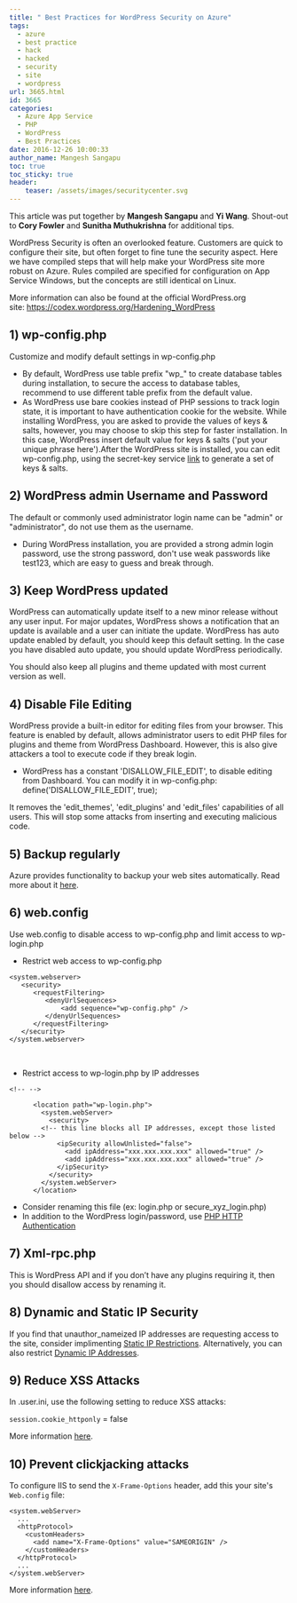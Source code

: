 ```yaml
---
title: " Best Practices for WordPress Security on Azure"
tags:
  - azure
  - best practice
  - hack
  - hacked
  - security
  - site
  - wordpress
url: 3665.html
id: 3665
categories:
  - Azure App Service 
  - PHP
  - WordPress
  - Best Practices
date: 2016-12-26 10:00:33
author_name: Mangesh Sangapu
toc: true
toc_sticky: true
header:
    teaser: /assets/images/securitycenter.svg
---
```


This article was put together by **Mangesh Sangapu** and **Yi Wang**. Shout-out to **Cory Fowler** and **Sunitha Muthukrishna** for additional tips.

WordPress Security is often an overlooked feature. Customers are quick to configure their site, but often forget to fine tune the security aspect. Here we have compiled steps that will help make your WordPress site more robust on Azure. Rules compiled are specified for configuration on App Service Windows, but the concepts are still identical on Linux.

More information can also be found at the official WordPress.org site: <https://codex.wordpress.org/Hardening_WordPress>

## 1) wp-config.php

Customize and modify default settings in wp-config.php

-   By default, WordPress use table prefix "wp\_" to create database tables during installation, to secure the access to database tables,\
    recommend to use different table prefix from the default value.
-   As WordPress use bare cookies instead of PHP sessions to track login state, it is important to have authentication cookie for the website. While installing WordPress, you are asked to provide the values of keys & salts, however, you may choose to skip this step for faster installation. In this case, WordPress insert default value for keys & salts ('put your unique phrase here').After the WordPress site is installed, you can edit wp-config.php, using the secret-key service [link](https://api.wordpress.org/secret-key/1.1/salt/) to generate a set of keys & salts.

## 2) WordPress admin Username and Password

The default or commonly used administrator login name can be "admin" or "administrator", do not use them as the username.

-   During WordPress installation, you are provided a strong admin login password, use the strong password, don't use weak passwords like test123, which are easy to guess and break through.

## 3) Keep WordPress updated

WordPress can automatically update itself to a new minor release without any user input. For major updates, WordPress shows a notification that an update is available and a user can initiate the update. WordPress has auto update enabled by default, you should keep this default setting. In the case you have disabled auto update, you should update WordPress periodically.

You should also keep all plugins and theme updated with most current version as well.

## 4) Disable File Editing

WordPress provide a built-in editor for editing files from your browser. This feature is enabled by default, allows administrator users to edit PHP files for plugins and theme from WordPress Dashboard. However, this is also give attackers a tool to execute code if they break login.

-   WordPress has a constant 'DISALLOW\_FILE\_EDIT', to disable editing from Dashboard. You can modify it in wp-config.php: define('DISALLOW\_FILE\_EDIT', true);

It removes the 'edit\_themes', 'edit\_plugins' and 'edit\_files' capabilities of all users. This will stop some attacks from inserting and executing malicious code.

## 5) Backup regularly

Azure provides functionality to backup your web sites automatically. Read more about it [here](https://docs.microsoft.com/en-us/azure/app-service-web/web-sites-backup).

## 6) web.config

Use web.config to disable access to wp-config.php and limit access to wp-login.php

-   Restrict web access to wp-config.php

``` 
<system.webserver>
   <security>
      <requestFiltering>
         <denyUrlSequences>
             <add sequence="wp-config.php" />
         </denyUrlSequences>
      </requestFiltering>
   </security>
</system.webserver>
```

 

-   Restrict access to wp-login.php by IP addresses
```
<!-- -->

      <location path="wp-login.php">
        <system.webServer>
          <security>
        <!-- this line blocks all IP addresses, except those listed below -->
            <ipSecurity allowUnlisted="false">
              <add ipAddress="xxx.xxx.xxx.xxx" allowed="true" />
              <add ipAddress="xxx.xxx.xxx.xxx" allowed="true" />
            </ipSecurity>
          </security>
        </system.webServer>
      </location>
```
-   Consider renaming this file (ex: login.php or secure\_xyz\_login.php)
-   In addition to the WordPress login/password, use [PHP HTTP Authentication](http://php.net/manual/en/features.http-auth.php)

<!-- this line blocks all IP addresses, except those listed below -->

## 7) Xml-rpc.php

This is WordPress API and if you don’t have any plugins requiring it, then you should disallow access by renaming it.

## 8) Dynamic and Static IP Security

If you find that unauthor_nameized IP addresses are requesting access to the site, consider implimenting [Static IP Restrictions](https://www.iis.net/configreference/system.webserver/security/ipsecurity). Alternatively, you can also restrict [Dynamic IP Addresses](https://www.iis.net/configreference/system.webserver/security/dynamicipsecurity).

## 9) Reduce XSS Attacks

In .user.ini, use the following setting to reduce XSS attacks:

`session.cookie_httponly` = false

More information [here](http://php.net/manual/en/session.configuration.php#ini.session.cookie-httponly).

## 10) Prevent clickjacking attacks

To configure IIS to send the `X-Frame-Options` header, add this your site's `Web.config` file:

``` 
<system.webServer>
  ...
  <httpProtocol>
    <customHeaders>
      <add name="X-Frame-Options" value="SAMEORIGIN" />
    </customHeaders>
  </httpProtocol>
  ...
</system.webServer>
```

More information [here](https://developer.mozilla.org/en-US/docs/Web/HTTP/Headers/X-Frame-Options).
